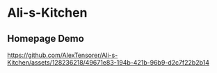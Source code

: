 # Ali-s-Kitchen

## Homepage Demo

https://github.com/AlexTensorer/Ali-s-Kitchen/assets/128236218/49671e83-194b-421b-96b9-d2c7f22b2b14

